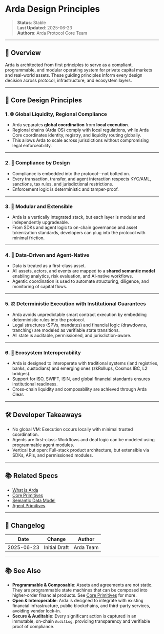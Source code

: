 # Arda Design Principles

> **Status**: Stable  
> **Last Updated**: 2025-06-23  
> **Authors**: Arda Protocol Core Team

---

## 🧭 Overview

Arda is architected from first principles to serve as a compliant, programmable, and modular operating system for private capital markets and real-world assets. These guiding principles inform every design decision across protocol, infrastructure, and ecosystem layers.

---

## 🧱 Core Design Principles

### 1. 🌐 Global Liquidity, Regional Compliance

- Arda separates **global coordination** from **local execution**.
- Regional chains (Arda OS) comply with local regulations, while Arda Core coordinates identity, registry, and liquidity routing globally.
- This allows Arda to scale across jurisdictions without compromising legal enforceability.

---

### 2. 🔐 Compliance by Design

- Compliance is embedded into the protocol—not bolted on.
- Every transaction, transfer, and agent interaction respects KYC/AML, sanctions, tax rules, and jurisdictional restrictions.
- Enforcement logic is deterministic and tamper-proof.

---

### 3. 🧩 Modular and Extensible

- Arda is a vertically integrated stack, but each layer is modular and independently upgradeable.
- From SDKs and agent logic to on-chain governance and asset tokenization standards, developers can plug into the protocol with minimal friction.

---

### 4. 🧠 Data-Driven and Agent-Native

- Data is treated as a first-class asset.
- All assets, actors, and events are mapped to a **shared semantic model** enabling analytics, risk evaluation, and AI-native workflows.
- Agentic coordination is used to automate structuring, diligence, and monitoring of capital flows.

---

### 5. ⚖️ Deterministic Execution with Institutional Guarantees

- Arda avoids unpredictable smart contract execution by embedding deterministic rules into the protocol.
- Legal structures (SPVs, mandates) and financial logic (drawdowns, tranching) are modeled as verifiable state transitions.
- All state is auditable, permissioned, and jurisdiction-aware.

---

### 6. 🤝 Ecosystem Interoperability

- Arda is designed to interoperate with traditional systems (land registries, banks, custodians) and emerging ones (zkRollups, Cosmos IBC, L2 bridges).
- Support for ISO, SWIFT, ISIN, and global financial standards ensures institutional readiness.
- Cross-chain liquidity and composability are achieved through Arda Clear.

---

## 🛠️ Developer Takeaways

- No global VM: Execution occurs locally with minimal trusted coordination.
- Agents are first-class: Workflows and deal logic can be modeled using programmable agent modules.
- Vertical but open: Full-stack product architecture, but extensible via SDKs, APIs, and permissioned modules.

---

## 📚 Related Specs

- [What is Arda](what-is-arda.md)
- [Core Primitives](../primitives/core-primitives.md)
- [Semantic Data Model](../middleware/sdk.md)
- [Agent Primitives](../primitives/agent-primitives.md)

---

## 🧭 Changelog

| Date       | Change           | Author       |
|------------|------------------|--------------|
| 2025-06-23 | Initial Draft    | Arda Team    |

---

## 📚 See Also

- **Programmable & Composable**: Assets and agreements are not static. They are programmable state machines that can be composed into higher-order financial products. See [Core Primitives](../primitives/core-primitives.md) for more.
- **Open & Interoperable**: Arda is designed to integrate with existing financial infrastructure, public blockchains, and third-party services, avoiding vendor lock-in.
- **Secure & Auditable**: Every significant action is captured in an immutable, on-chain `AuditLog`, providing transparency and verifiable proof of compliance.
